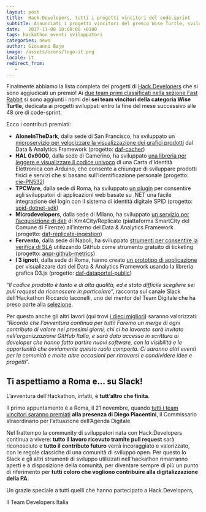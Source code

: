 ```yaml
---
layout: post
title:  Hack.Developers, tutti i progetti vincitori del code-sprint
subtitle: Annunciati i progetti vincitori del premio Wise Turtle, sviluppati entro 30 giorni dalla fine di Hack.Developers
date:   2017-11-08 10:00:00 +0100
tags: hackathon eventi sviluppatori
categories: news
author: Giovanni Bajo
image: /assets/icons/logo-it.png
locale: it
redirect_from:
   -
---
```


Finalmente abbiamo la lista completa dei progetti di [Hack.Developers](https://hack.developers.italia.it/) che si sono aggiudicati un premio! Ai [due team primi classificati nella sezione Fast Rabbit](https://developers.italia.it/it/news/2017/10/23/hack-developers-ecco-i-vincitori-fast-rabbit.html) si sono aggiunti i nomi dei **sei team vincitori della categoria Wise Turtle**, dedicata ai progetti sviluppati entro la fine del mese successivo alle 48 ore di code-sprint.

Ecco i contributi premiati:

 - **AloneInTheDark**, dalla sede di San Francisco, ha sviluppato un [microservizio per velocizzare la visualizzazione dei grafici prodotti](https://github.com/italia/daf-cacher/pull/2) dal Data & Analytics Framework (progetto: [daf-cacher](https://github.com/italia/daf-cacher))
 - **HAL 0x9000**, dalla sede di Camerino, ha sviluppato [una libreria per leggere e visualizzare il codice univoco](https://github.com/italia/cie-PN532/pull/2) di una Carta d’Identità Elettronica con Arduino, che consente a chiunque di sviluppare prodotti fisici e servizi che si basano sull’identificazione personale (progetto: [cie-PN532](https://github.com/italia/cie-PN532))
 - **TPCWare**, dalla sede di Roma, ha sviluppato [un plugin](https://github.com/italia/spid-dotnet-sdk/pull/6) per consentire agli sviluppatori di applicazioni web basate su .NET una facile integrazione del login con il sistema di identità digitale SPID (progetto: [spid-dotnet-sdk](https://github.com/italia/spid-dotnet-sdk))
 - **Microdevelopers**, dalla sede di Milano, ha sviluppato [un servizio per l’acquisizione di dati](https://github.com/italia/daf-replicate-ingestion/pull/8) di Km4City/Replicate (piattaforma SmartCity del Comune di Firenze) all’interno del Data & Analytics Framework (progetto: [daf-replicate-ingestion](https://github.com/italia/daf-replicate-ingestion))
 - **Fervento**, dalla sede di Napoli, ha sviluppato [strumenti per consentire la verifica di SLA](https://github.com/italia/anpr-github-metrics/pull/2) utilizzando GitHub come strumento gratuito di ticketing (progetto: [anpr-github-metrics](https://github.com/italia/anpr-github-metrics))
 - **I 3 ignoti**, dalla sede di Roma, hanno creato [un prototipo di applicazione](https://github.com/italia/anpr-github-metrics) per visualizzare dati del Data & Analytics Framework usando la libreria grafica D3.js (progetto: [daf-dataportal-public](https://github.com/italia/daf-dataportal-public))

“*Il codice prodotto è tanto e di alta qualità, ed è stato difficile scegliere sei pull request da riconoscere in particolare*”, racconta sul canale Slack dell’Hackathon Riccardo Iaconelli, uno dei mentor del Team Digitale che ha preso parte alla [selezione](https://hack.developers.italia.it/premi/).

Per questo anche gli altri lavori (qui trovi [i dieci migliori](https://hack.developers.italia.it/vincitori-premio-wise-turtle/)) saranno valorizzati: “*Ricordo che l'avventura continua per tutti! Faremo un merge di ogni contributo di valore nei prossimi giorni, chi ci ha lavorato sarà invitato nell'organizzazione GitHub Italia, e sarà dato accesso in scrittura ai developer che hanno fatto partire nuovi software, con la visibilità e le opportunità che ovviamente questo ruolo comporta. Ci saranno altri eventi per la comunità e molte altre occasioni per ritrovarsi e condividere idee e progetti*”.

## Ti aspettiamo a Roma e... su Slack!

L’avventura dell’Hackathon, infatti, è **tutt’altro che finita**.

Il primo appuntamento è a Roma, il 21 novembre, quando [tutti i team vincitori saranno premiati](https://hack.developers.italia.it/cerimonia-di-chiusura/) **alla presenza di Diego Piacentini**, il Commissario straordinario per l’attuazione dell’Agenda Digitale.

Nel frattempo la community di sviluppatori nata con Hack.Developers continua a vivere: **tutto il lavoro ricevuto tramite pull request** sarà riconosciuto e **tutto il contributo futuro** verrà incoraggiato e valorizzato, con le regole classiche di una comunità di sviluppo open. Per questo lo Slack e gli altri strumenti di sviluppo utilizzati nell'hackathon rimarranno aperti e a disposizione della comunità, per diventare sempre di più un punto di riferimento per **tutti coloro che vogliono contribuire alla digitalizzazione della PA**.

Un grazie speciale a tutti quelli che hanno partecipato a Hack.Developers,

Il Team Developers Italia
